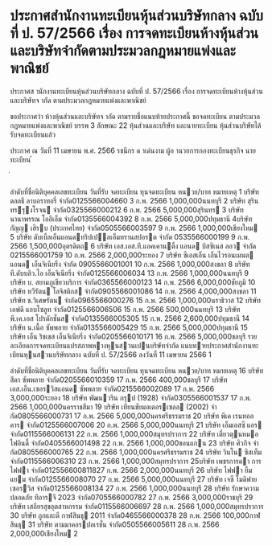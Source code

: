 
# ประกาศสำนักงานทะเบียนหุ้นส่วนบริษัทกลาง ฉบับที่ ป. 57/2566 เรื่อง การจดทะเบียนห้างหุ้นส่วนและบริษัทจำกัดตามประมวลกฎหมายแพ่งและพาณิชย์
      
      

      
      

  
 
 
ประกาศส านักงานทะเบียนหุ้นส่วนบริษัทกลาง 
ฉบับที่  ป.  57/2566 
เรื่อง   การจดทะเบียนห้างหุ้นส่วนและบริษัทจ ากัด 
ตามประมวลกฎหมายแพ่งและพาณิชย์ 
 
 
ขอประกาศว่า  ห้างหุ้นส่วนและบริษัทจ ากัด  ตามรายชื่อแนบท้ายประกาศนี้  ขอจดทะเบียน 
ตามประมวลกฎหมายแพ่งและพาณิชย์  บรรพ  3  ลักษณะ  22  หุ้นส่วนและบริษัท  และนายทะเบียน 
หุ้นส่วนบริษัทได้รับจดทะเบียนแล้ว 
 
ประกาศ  ณ  วันที่  11  เมษายน  พ.ศ.  2566 
รชนีกร  ด าเด่นงาม 
ผู้อ านวยการกองทะเบียนธุรกิจ 
นายทะเบียน 
้
 
่
 

ลําดับที่ชื่อนิติบุคคลเลขทะเบียน
วันที่รับ
 จดทะเบียน
ทุนจดทะเบียน 
หนวย/บาท
หมายเหตุ
1 บริษัท ดลลธี ลาบอราทอรี่ จํากัด0125566004660 3 ก.พ. 2566   1,000,000นนทบุรี
2 บริษัท สุรินทรรุงโรจน จํากัด0325566000212 6 ก.พ. 2566   5,000,000สุรินทร
3 บริษัท นานาพรรณ โออีเอ็ม จํากัด0135566004392 8 ก.พ. 2566   5,000,000ปทุมธานี
4บริษัท กัญญ เฮิรบ (ประเทศไทย) จํากัด0505566003597 9 ก.พ. 2566   1,000,000เชียงใหม
5 บริษัท ดับเบิ้ลเอ็นแอนดทริปเปลเอ็มทรานสปอรต จํากัด    0535566000199 9 ก.พ. 2566   1,500,000อุตรดิตถ
6 บริษัท เอส.เอส.ที.แอคเคานติ้ง แอนด บิสซิเนส ลอว จํากัด   0215566001759 10 ก.พ. 2566  2,000,000ระยอง
7 บริษัท ซีเอสเอ็น เอ็นไวรอนเมนต แอนด เอ็นจิเนียริ่ง จํากัด   0905566001001 10 ก.พ. 2566  1,000,000สงขลา
8 บริษัท ที.ดับบลิว.ไอ เอ็นจิเนียริ่ง จํากัด0125566006034 13 ก.พ. 2566  1,000,000นนทบุรี
9 บริษัท บ. สยามภูเขียวบริการ จํากัด0365566000123 14 ก.พ. 2566  6,000,000ชัยภูมิ
10 บริษัท ทวีรัตน โลจิสติกส จํากัด0905566001086 14 ก.พ. 2566  4,000,000สงขลา
11 บริษัท ช.วิเศษรัตน จํากัด0965566000276 15 ก.พ. 2566  1,000,000นราธิวาส
12 บริษัท เอฟดี แอบโซลูท จํากัด0125566006506 15 ก.พ. 2566   500,000นนทบุรี
13 บริษัท พี.เค.เอส โปรดักชั่นส จํากัด0135566005305 15 ก.พ. 2566  2,600,000ปทุมธานี
14 บริษัท น.เนื้อ ซัพพลาย จํากัด0135566005429 15 ก.พ. 2566  5,000,000ปทุมธานี
15 บริษัท เอ็น ริชเชส เอ็นจิเนียริ่ง จํากัด0205566010171 16 ก.พ. 2566  5,000,000ชลบุรี
รายละเอียดการจดทะเบียนแปรสภาพหางหุนสวนเปนบริษัทจํากัด
แนบทายประกาศสํานักงานทะเบียนหุนสวนบริษัทกลาง ฉบับที่ ป. 57/2566 ลงวันที่ 11 เมษายน 2566
1

ลําดับที่ชื่อนิติบุคคลเลขทะเบียน
วันที่รับ
 จดทะเบียน
ทุนจดทะเบียน 
หนวย/บาท
หมายเหตุ
16 บริษัท สีดา ซัพพลาย จํากัด0205566010359 17 ก.พ. 2566   400,000ชลบุรี
17 บริษัท เอส.เอ็น.เซอรวิสแอนด ซัพพลาย จํากัด0215566002089 17 ก.พ. 2566  3,000,000ระยอง
18 บริษัท พัฒนวริน กรุป (1928) จํากัด0305566001537 17 ก.พ. 2566  1,000,000นครราชสีมา
19 บริษัท เทียนชัยมอเตอรเซลล (2002) จํากัด0805566000731 17 ก.พ. 2566  5,000,000นครศรีธรรมราช
20 บริษัท พีเค เรนทอล คาร จํากัด0125566007006 20 ก.พ. 2566  5,000,000นนทบุรี
21 บริษัท เอ็มเอสซี แอร จํากัด0115566006131 22 ก.พ. 2566  1,000,000สมุทรปราการ
22 บริษัท เตี๋ยวตุนหมอไฟอินดี้ จํากัด0405566001498 22 ก.พ. 2566  1,000,000ขอนแกน
23 บริษัท ศิวกิจ จํากัด0805566000765 22 ก.พ. 2566  1,000,000นครศรีธรรมราช
24 บริษัท วินโน ซิสเท็ม จํากัด0115566006310 23 ก.พ. 2566  1,000,000สมุทรปราการ
25บริษัท เพชรการคา การไฟฟา จํากัด012556600811827 ก.พ. 2566  2,000,000นนทบุรี
26 บริษัท ไฟฟา ยิ้มแยม จํากัด0125566008070 27 ก.พ. 2566  5,000,000นนทบุรี
27 บริษัท เจซี โมดิฟาย เซอรวิส จํากัด0125566008134 27 ก.พ. 2566  1,000,000นนทบุรี
28 บริษัท รักษาความปลอดภัย ทีอารจี 2023 จํากัด0705566000782 27 ก.พ. 2566  3,000,000ราชบุรี
29 บริษัท เสถียรสุขอุตสาหกรรม จํากัด0115566006697 28 ก.พ. 2566  1,000,000สมุทรปราการ
30 บริษัท ถูกและดี กาฬสินธุ 2011 จํากัด0465566000378 28 ก.พ. 2566   100,000กาฬสินธุ
31 บริษัท ตามมาคอรปอเรชั่น จํากัด0505566005611 28 ก.พ. 2566  2,000,000เชียงใหม
2